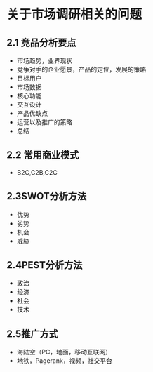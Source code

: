 # 关于市场调研相关的问题
## 2.1 竞品分析要点
* 市场趋势，业界现状
* 竞争对手的企业愿景，产品的定位，发展的策略
* 目标用户
* 市场数据
* 核心功能
* 交互设计
* 产品优缺点
* 运营以及推广的策略
* 总结
## 2.2 常用商业模式
* B2C,C2B,C2C
## 2.3SWOT分析方法
* 优势
* 劣势
* 机会
* 威胁
## 2.4PEST分析方法
* 政治
* 经济
* 社会
* 技术
## 2.5推广方式
* 海陆空（PC，地面，移动互联网）
* 地铁，Pagerank，视频，社交平台
